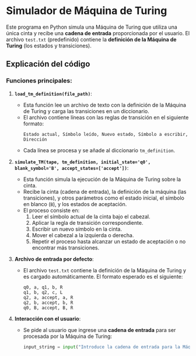 # Simulador de Máquina de Turing

Este programa en Python simula una Máquina de Turing que utiliza una única cinta y recibe una **cadena de entrada** proporcionada por el usuario. El archivo `test.txt` (predefinido) contiene la **definición de la Máquina de Turing** (los estados y transiciones).

## Explicación del código

### Funciones principales:

1. **`load_tm_definition(file_path)`**:
   - Esta función lee un archivo de texto con la definición de la Máquina de Turing y carga las transiciones en un diccionario.
   - El archivo contiene líneas con las reglas de transición en el siguiente formato:  
     ```
     Estado actual, Símbolo leído, Nuevo estado, Símbolo a escribir, Dirección
     ```
   - Cada línea se procesa y se añade al diccionario `tm_definition`.

2. **`simulate_TM(tape, tm_definition, initial_state='q0', blank_symbol='B', accept_states=['accept'])`**:
   - Esta función simula la ejecución de la Máquina de Turing sobre la cinta.
   - Recibe la cinta (cadena de entrada), la definición de la máquina (las transiciones), y otros parámetros como el estado inicial, el símbolo en blanco (`B`), y los estados de aceptación.
   - El proceso consiste en:
     1. Leer el símbolo actual de la cinta bajo el cabezal.
     2. Aplicar la regla de transición correspondiente.
     3. Escribir un nuevo símbolo en la cinta.
     4. Mover el cabezal a la izquierda o derecha.
     5. Repetir el proceso hasta alcanzar un estado de aceptación o no encontrar más transiciones.

3. **Archivo de entrada por defecto**:
   - El archivo `test.txt` contiene la definición de la Máquina de Turing y es cargado automáticamente. El formato esperado es el siguiente:
     ```
     q0, a, q1, b, R
     q1, b, q2, c, L
     q2, a, accept, a, R
     q2, b, accept, b, R
     q0, B, accept, B, R
     ```

4. **Interacción con el usuario**:
   - Se pide al usuario que ingrese una **cadena de entrada** para ser procesada por la Máquina de Turing:
     ```python
     input_string = input("Introduce la cadena de entrada para la Máquina de Turing: ")
     ```
